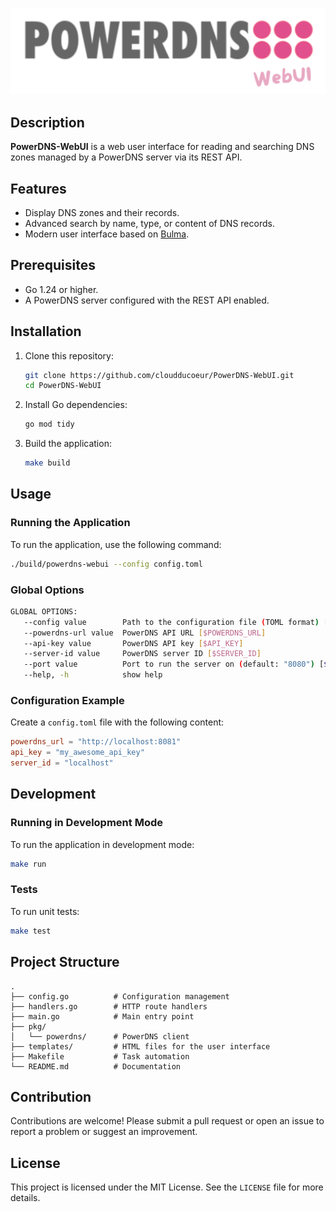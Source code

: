 ![](img/powerdns.png)

## Description

**PowerDNS-WebUI** is a web user interface for reading and searching DNS zones managed by a PowerDNS server via its REST API.

## Features

- Display DNS zones and their records.
- Advanced search by name, type, or content of DNS records.
- Modern user interface based on [Bulma](https://bulma.io/).

## Prerequisites

- Go 1.24 or higher.
- A PowerDNS server configured with the REST API enabled.

## Installation

1. Clone this repository:
   ```bash
   git clone https://github.com/cloudducoeur/PowerDNS-WebUI.git
   cd PowerDNS-WebUI
   ```

2. Install Go dependencies:
   ```bash
   go mod tidy
   ```

3. Build the application:
   ```bash
   make build
   ```

## Usage

### Running the Application

To run the application, use the following command:

```bash
./build/powerdns-webui --config config.toml
```

### Global Options

```bash
GLOBAL OPTIONS:
   --config value        Path to the configuration file (TOML format) [$CONFIG_FILE]
   --powerdns-url value  PowerDNS API URL [$POWERDNS_URL]
   --api-key value       PowerDNS API key [$API_KEY]
   --server-id value     PowerDNS server ID [$SERVER_ID]
   --port value          Port to run the server on (default: "8080") [$PORT]
   --help, -h            show help
```

### Configuration Example

Create a `config.toml` file with the following content:

```toml
powerdns_url = "http://localhost:8081"
api_key = "my_awesome_api_key"
server_id = "localhost"
```

## Development

### Running in Development Mode

To run the application in development mode:

```bash
make run
```

### Tests

To run unit tests:

```bash
make test
```

## Project Structure

```
.
├── config.go          # Configuration management
├── handlers.go        # HTTP route handlers
├── main.go            # Main entry point
├── pkg/
│   └── powerdns/      # PowerDNS client
├── templates/         # HTML files for the user interface
├── Makefile           # Task automation
└── README.md          # Documentation
```

## Contribution

Contributions are welcome! Please submit a pull request or open an issue to report a problem or suggest an improvement.

## License

This project is licensed under the MIT License. See the `LICENSE` file for more details.
